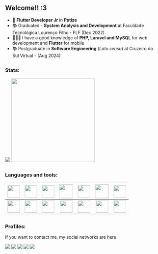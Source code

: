 ## Welcome!! :3

- 🔭 **Flutter Developer Jr** in **Petize**
- 📚 Graduated - **System Analysis and Development** at Faculdade Tecnológica Lourenço Filho - FLF (Dec 2022).</li>
- 👩🏻‍💻 I have a good knowledge of **PHP, Laravel and MySQL** for web development and **Flutter** for mobile
- 📚 Postgraduate in **Software Engineering** (*Lato sensu*) at Cruzeiro do Sul Virtual - (Aug 2024)

##

### Stats:

<div style="display: inline;">
  <img src="https://github-readme-stats.vercel.app/api?username=AdryanneKelly&show_icons=true&theme=tokyonight" />
  <img width='272em' src="https://github-readme-stats.vercel.app/api/top-langs/?username=AdryanneKelly&langs_count=10&layout=compact&theme=tokyonight" />
</div>

##

### Languages and tools:

| <img width='40' heigth='40' src="https://avatars.githubusercontent.com/u/64450473?s=48&v=4" /> | <img width='40' heigth='40' src="https://cdn.jsdelivr.net/gh/devicons/devicon/icons/laravel/laravel-original.svg" /> | <img width='40' heigth='40' src="https://cdn.jsdelivr.net/gh/devicons/devicon/icons/mysql/mysql-original.svg" /> | <img width='45' heigth='45' src="https://cdn.jsdelivr.net/gh/devicons/devicon/icons/php/php-original.svg" /> | <img width='40' heigth='40' src="https://cdn.jsdelivr.net/gh/devicons/devicon/icons/flutter/flutter-original.svg" /> | <img width='45' heigth='45' src="https://cdn.jsdelivr.net/gh/devicons/devicon/icons/tailwindcss/tailwindcss-original.svg" /> | <img  width='40' heigth='40' src="https://cdn.jsdelivr.net/gh/devicons/devicon@latest/icons/vuejs/vuejs-original.svg" /> |
| :--------: | :------: | :-------: | :-------------: | :----: | :---: | :---: | 
| <img width='40' heigth='40' src="https://cdn.jsdelivr.net/gh/devicons/devicon/icons/javascript/javascript-plain.svg" /> | <img width='40' heigth='40' src="https://cdn.jsdelivr.net/gh/devicons/devicon/icons/bootstrap/bootstrap-original.svg" /> | <img width='40' heigth='40' src="https://cdn.jsdelivr.net/gh/devicons/devicon/icons/html5/html5-original.svg" /> | <img width='40' heigth='40' src="https://cdn.jsdelivr.net/gh/devicons/devicon/icons/css3/css3-original.svg" /> | <img width='40' heigth='40' src="https://cdn.jsdelivr.net/gh/devicons/devicon/icons/dart/dart-original.svg" /> | <img width='40' heigth='40' src="https://cdn.jsdelivr.net/gh/devicons/devicon@latest/icons/astro/astro-original.svg" /> | <img width='40' heigth='40' src="https://cdn.jsdelivr.net/gh/devicons/devicon@latest/icons/postgresql/postgresql-original.svg" /> |
          




<!-- <div style="display: inline;">
<img width='45' heigth='45' src="https://cdn.jsdelivr.net/gh/devicons/devicon/icons/javascript/javascript-plain.svg" />
<img width='45' heigth='45' src="https://cdn.jsdelivr.net/gh/devicons/devicon/icons/css3/css3-original.svg" />
<img width='45' heigth='45' src="https://cdn.jsdelivr.net/gh/devicons/devicon/icons/html5/html5-original.svg" />
<img width='45' heigth='45' src="https://cdn.jsdelivr.net/gh/devicons/devicon/icons/bootstrap/bootstrap-original.svg" />
<img width='45' heigth='45' src="https://cdn.jsdelivr.net/gh/devicons/devicon/icons/php/php-plain.svg" />
<img width='45' heigth='45' src="https://cdn.jsdelivr.net/gh/devicons/devicon/icons/mysql/mysql-original.svg" />
<img width='45' heigth='45' src="https://cdn.jsdelivr.net/gh/devicons/devicon/icons/laravel/laravel-plain-wordmark.svg" />  
</div>
-->

##

### Profiles:

If you want to contact me, my social networks are here

<a href="https://www.linkedin.com/in/adryanne-kelly/"><img src="https://img.shields.io/badge/linkedin-%230077B5.svg?style=for-the-badge&logo=linkedin&logoColor=white"/></a>
<a href="https://www.instagram.com/drysilva____/"><img src="https://img.shields.io/badge/Instagram-%23E4405F.svg?style=for-the-badge&logo=Instagram&logoColor=white"/></a>
<a href="https://dev.to/adryannekelly" ><img src="https://img.shields.io/badge/dev.to-0A0A0A?style=for-the-badge&logo=dev.to&logoColor=white"/></a>
<a href="https://medium.com/@adryannekelly.dev"><img src="https://img.shields.io/badge/Medium-12100E?style=for-the-badge&logo=medium&logoColor=white" /></a>
<a href="https://youtube.com/@ackalantysdev?si=sWmEAnEcNgqVz9yc"><img src="https://img.shields.io/badge/YouTube-%23FF0000.svg?style=for-the-badge&logo=YouTube&logoColor=white" /></a>

